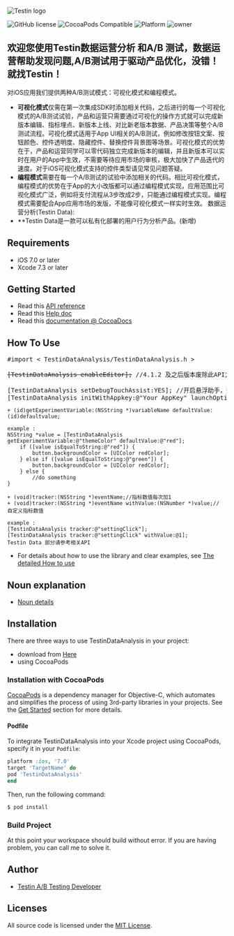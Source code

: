 <p align="left" >
  <img src="http://prj.testin.cn:8200/abtest-wiki/abtest-doc/uploads/7e23f765a45b5219cd765e53e92fbfa2/67878DB22483AB928C7BD93795E9E750.png" title="Testin logo" float=left>
</p>

![GitHub license](https://img.shields.io/badge/build-passing-brightgreen.svg)
![CocoaPods Compatible](https://img.shields.io/badge/pod-v5.0.0-blue.svg)
![Platform](https://img.shields.io/badge/platform-ios-lightgrey.svg)
![owner](https://img.shields.io/badge/owner-Testin-green.svg)

## 欢迎您使用Testin数据运营分析 和A/B 测试，数据运营帮助发现问题,A/B测试用于驱动产品优化，没错！就找Testin！
对iOS应用我们提供两种A/B测试模式：可视化模式和编程模式。

- **可视化模式**仅需在第一次集成SDK时添加相关代码，之后进行的每一个可视化模式的A/B测试试验，产品和运营只需要通过可视化的操作方式就可以完成新版本编辑、指标埋点、新版本上线、对比新老版本数据、产品决策等整个A/B测试流程。可视化模式适用于App UI相关的A/B测试，例如修改按钮文案、按钮颜色、控件透明度、隐藏控件、替换控件背景图等场景。可视化模式的优势在于，产品和运营同学可以零代码独立完成新版本的编辑，并且新版本可以实时在用户的App中生效，不需要等待应用市场的审核，极大加快了产品迭代的速度。对于iOS可视化模式支持的控件类型请见常见问题答疑。
- **编程模式**需要在每一个A/B测试的试验中添加相关的代码。相比可视化模式，编程模式的优势在于App的大小改版都可以通过编程模式实现，应用范围比可视化模式广泛，例如将支付流程从3步改成2步，只能通过编程模式实现。编程模式需要配合App应用市场的发版，不能像可视化模式一样实时生效。
数据运营分析(Testin Data):
- **Testin Data是一款可以私有化部署的用户行为分析产品。(新增)

## Requirements
- iOS 7.0 or later
- Xcode 7.3 or later

## Getting Started
- Read this <a href="https://data.testin.cn/docs/api/iosv4/index.html" target="_blank">API reference</a>
- Read this <a href="https://data.testin.cn/docs/" target="_blank">Help doc</a>
- Read this <a href="https://cocoadocs.org/docsets/TestinDataAnalysis/5.0.0/Classes/TestinDataAnalysis.html" target="_blank">documentation @ CocoaDocs</a>

## How To Use

<pre>
#import < TestinDataAnalysis/TestinDataAnalysis.h >

<del>[TestinDataAnalysis enableEditor];</del> //4.1.2 及之后版本废除此API方法。

[TestinDataAnalysis setDebugTouchAssist:YES]; //开启悬浮助手，整合可视化开关和集成调试功能。
[TestinDataAnalysis initWithAppkey:@"Your AppKey" launchOptions:launchOptions];
</pre>

```
+ (id)getExperimentVariable:(NSString *)variableName defaultValue:(id)defaultvalue;

example :
NSString *value = [TestinDataAnalysis getExperimentVariable:@"themeColor" defaultValue:@"red"];
    if ([value isEqualToString:@"red"]) {
        button.backgroundColor = [UIColor redColor];
    } else if ([value isEqualToString:@"green"]) {
        button.backgroundColor = [UIColor redColor];
    } else {
        //do something
}
```
```
+ (void)tracker:(NSString *)eventName;//指标数值每次加1
+ (void)tracker:(NSString *)eventName withValue:(NSNumber *)value;// 自定义指标数值

example :
[TestinDataAnalysis tracker:@"settingClick"];
[TestinDataAnalysis tracker:@"settingClick" withValue:@1];
Testin Data 部分请参考相关API

```
- For details about how to use the library and clear examples, see <a href="http://ab.testin.cn/docs/" target="_blank">The detailed How to use</a>
## Noun explanation
- [Noun details](http://ab.testin.cn/docs/dict.html)

## Installation 
There are three ways to use TestinDataAnalysis in your project:
- download from [Here](http://ab.testin.cn/docs/iossdk.html)
- using CocoaPods
### Installation with CocoaPods

[CocoaPods](http://cocoapods.org/) is a dependency manager for Objective-C, which automates and simplifies the process of using 3rd-party libraries in your projects. See the [Get Started](http://cocoapods.org/#get_started) section for more details.

#### Podfile
To integrate TestinDataAnalysis into your Xcode project using CocoaPods, specify it in your `Podfile`:

```ruby
platform :ios, '7.0'
target 'TargetName' do
pod 'TestinDataAnalysis'
end
```

Then, run the following command:

```bash
$ pod install
```
### Build Project
At this point your workspace should build without error. If you are having problem, you can call me to solve it.

## Author
- [Testin A/B Testing Developer](https://github.com/abtesttestin)

## Licenses

All source code is licensed under the [MIT License](https://raw.githubusercontent.com/abtesttestin/TestinDataAnalysis/master/LICENSE).
